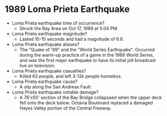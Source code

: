 # 1989 Loma Prieta Earthquake

* Loma Prieta earthquake time of occurrence?
    * Struck the Bay Area on Oct 17, 1989 at 5:04 PM.
* Loma Prieta earthquake magnitude?
    * Lasted 10-15 seconds and had a magnitude of 6.9.
* Loma Prieta earthquake aliases?
    * The "Quake of '89" and the "World Series Earthquake". Occurred during the warm-up practice of a game in the 1989 World Series, and was the first major earthquake to have its initial jolt broadcast live on television.
* Loma Prieta earthquake casualties?
    * Killed 63 people, and left 3-12k people homeless.
* Loma Prieta earthquake cause?
    * A slip along the San Andreas Fault.
* Loma Prieta earthquake notable damage?
    * A 76'x50' section of the Bay Bridge collapsaed when the upper deck fell onto the deck below. Octavia Boulevard replaced a damaged Hayes Valley portion of the Central Freeway.
